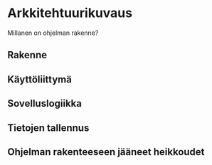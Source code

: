 # Arkkitehtuurikuvaus

Millanen on ohjelman rakenne?

## Rakenne
  
## Käyttöliittymä

## Sovelluslogiikka
  
  
## Tietojen tallennus
  

## Ohjelman rakenteeseen jääneet heikkoudet
  
  

